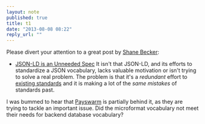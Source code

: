 ```yaml
---
layout: note
published: true
title: t1
date: "2013-08-08 08:22"
reply_url: ""
---
```


Please divert your attention to a great post by [Shane Becker](http://iamshane.com/):
- [JSON-LD is an Unneeded Spec](http://iamshane.com/articles/2013/8/8/1/json-ld-is-an-uneeded-spec)
It isn't that JSON-LD, and its efforts to standardize a JSON vocabulary, lacks valuable motivation or isn't trying to solve a real problem.  The problem is that it's a *redundant* effort to [existing standards](http://microformats.org) and it is making a lot of the *same mistakes* of standards past.

I was bummed to hear that [Payswarm](https://payswarm.com) is partially behind it, as they are trying to tackle an important issue.  Did the microformat vocabulary not meet their needs for backend database vocabulary? 